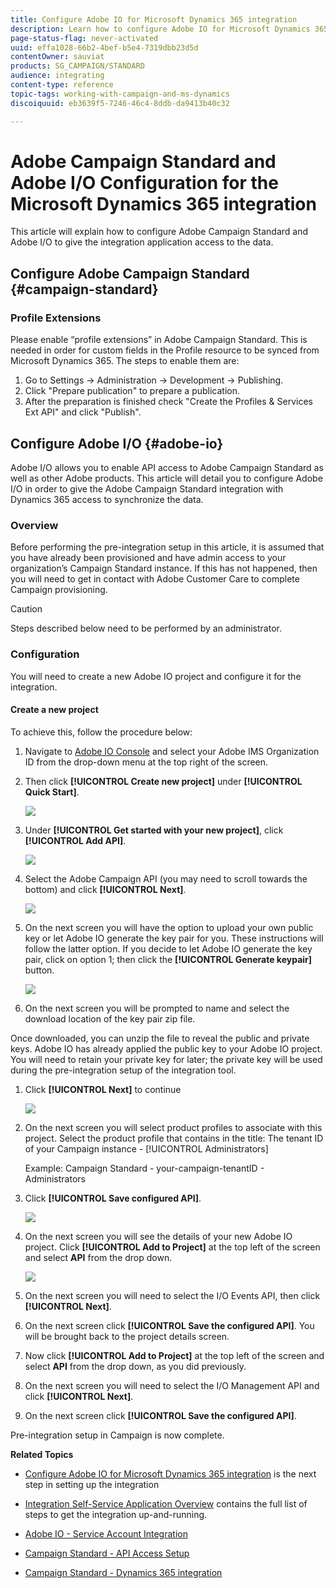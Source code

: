 ```yaml
---
title: Configure Adobe IO for Microsoft Dynamics 365 integration
description: Learn how to configure Adobe IO for Microsoft Dynamics 365 integration.
page-status-flag: never-activated
uuid: effa1028-66b2-4bef-b5e4-7319dbb23d5d
contentOwner: sauviat
products: SG_CAMPAIGN/STANDARD
audience: integrating
content-type: reference
topic-tags: working-with-campaign-and-ms-dynamics
discoiquuid: eb3639f5-7246-46c4-8ddb-da9413b40c32

---
```


# Adobe Campaign Standard and Adobe I/O Configuration for the Microsoft Dynamics 365 integration

This article will explain how to configure Adobe Campaign Standard and Adobe I/O to give the integration application access to the data.     

## Configure Adobe Campaign Standard {#campaign-standard}

### Profile Extensions

Please enable “profile extensions” in Adobe Campaign Standard.   This is needed in order for custom fields in the Profile resource to be synced from Microsoft Dynamics 365.   The steps to enable them are:

1. Go to Settings -> Administration -> Development -> Publishing.
1. Click "Prepare publication" to prepare a publication.
1. After the preparation is finished check "Create the Profiles & Services Ext API" and click "Publish".

## Configure Adobe I/O {#adobe-io}

Adobe I/O allows you to enable API access to Adobe Campaign Standard as well as other Adobe products.   This article will detail you to configure Adobe I/O in order to give the Adobe Campaign Standard integration with Dynamics 365 access to synchronize the data.  

### Overview

Before performing the pre-integration setup in this article, it is assumed that you have already been provisioned and have admin access to your organization’s Campaign Standard instance.  If this has not happened, then you will need to get in contact with Adobe Customer Care to complete Campaign provisioning.

>[!CAUTION]
>
>Steps described below need to be performed by an administrator.

### Configuration

You will need to create a new Adobe IO project and configure it for the integration. 

#### Create a new project

To achieve this, follow the procedure below:

1. Navigate to [Adobe IO Console](https://console.adobe.io/home#) and select your Adobe IMS Organization ID from the drop-down menu at the top right of the screen.

1. Then click **[!UICONTROL Create new project]** under **[!UICONTROL Quick Start]**.

    ![](assets/adobeIO1.png)

1. Under **[!UICONTROL Get started with your new project]**, click **[!UICONTROL Add API]**.

    ![](assets/adobeIO2.png)

1. Select the Adobe Campaign API (you may need to scroll towards the bottom) and click **[!UICONTROL Next]**.

    ![](assets/adobeIO3.png)

1. On the next screen you will have the option to upload your own public key or let Adobe IO generate the key pair for you. These instructions will follow the latter option. If you decide to let Adobe IO generate the key pair, click on option 1; then click the **[!UICONTROL Generate keypair]** button.

    ![](assets/adobeIO4.png)

1. On the next screen you will be prompted to name and select the download location of the key pair zip file.

Once downloaded, you can unzip the file to reveal the public and private keys. Adobe IO has already applied the public key to your Adobe IO project. You will need to retain your private key for later; the private key will be used during the pre-integration setup of the integration tool.

1. Click **[!UICONTROL Next]** to continue

    ![](assets/adobeIO5.png)

1. On the next screen you will select product profiles to associate with this project. Select the product profile that contains in the title: The tenant ID of your Campaign instance - [!UICONTROL Administrators] 

    Example: Campaign Standard - your-campaign-tenantID - Administrators

1. Click **[!UICONTROL Save configured API]**.

    ![](assets/adobeIO6.png)

1. On the next screen you will see the details of your new Adobe IO project. Click **[!UICONTROL Add to Project]** at the top left of the screen and select **API** from the drop down.

    ![](assets/adobeIO7.png)

1. On the next screen you will need to select the I/O Events API, then click **[!UICONTROL Next]**.

1. On the next screen click **[!UICONTROL Save the configured API]**.  You will be brought back to the project details screen.

1. Now click **[!UICONTROL Add to Project]** at the top left of the screen and select **API** from the drop down, as you did previously.

1. On the next screen you will need to select the I/O Management API and click **[!UICONTROL Next]**.

1. On the next screen click **[!UICONTROL Save the configured API]**.

Pre-integration setup in Campaign is now complete.  

**Related Topics** 

* [Configure Adobe IO for Microsoft Dynamics 365 integration](../../integrating/using/d365-acs-configure-adobe-io.md) is the next step in setting up the integration
* [Integration Self-Service Application Overview](../../integrating/using/d365-acs-self-service-app-overview.md) contains the full list of steps to get the integration up-and-running.


* [Adobe IO - Service Account Integration](https://www.adobe.io/authentication/auth-methods.html#!AdobeDocs/adobeio-auth/master/AuthenticationOverview/ServiceAccountIntegration.md)
* [Campaign Standard - API Access Setup](../../api/using/setting-up-api-access.md)
* [Campaign Standard - Dynamics 365 integration](../../integrating/using/d365-acs-configure-d365.md)